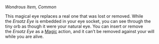 _Wondrous Item, Common_

This magical eye replaces a real one that was lost or removed. While the _Ersatz Eye_ is embedded in your eye socket, you can see through the tiny orb as though it were your natural eye. You can insert or remove the _Ersatz Eye_ as a [Magic](https://www.dndbeyond.com/sources/dnd/free-rules/rules-glossary#MagicAction) action, and it can’t be removed against your will while you are alive.